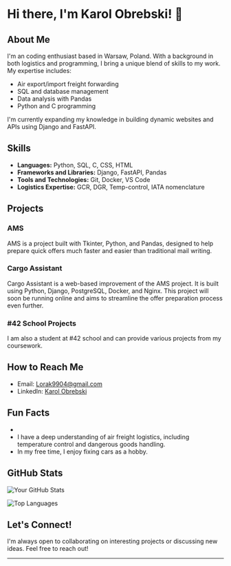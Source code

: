 # Hi there, I'm Karol Obrebski! 👋

## About Me

I'm an coding enthusiast based in Warsaw, Poland. With a background in both logistics and programming, I bring a unique blend of skills to my work. My expertise includes:

- Air export/import freight forwarding
- SQL and database management
- Data analysis with Pandas
- Python and C programming

I'm currently expanding my knowledge in building dynamic websites and APIs using Django and FastAPI.

## Skills

- **Languages:** Python, SQL, C, CSS, HTML
- **Frameworks and Libraries:** Django, FastAPI, Pandas
- **Tools and Technologies:** Git, Docker, VS Code
- **Logistics Expertise:** GCR, DGR, Temp-control, IATA nomenclature

## Projects

### AMS
AMS is a project built with Tkinter, Python, and Pandas, designed to help prepare quick offers much faster and easier than traditional mail writing.

### Cargo Assistant
Cargo Assistant is a web-based improvement of the AMS project. It is built using Python, Django, PostgreSQL, Docker, and Nginx. This project will soon be running online and aims to streamline the offer preparation process even further.

### #42 School Projects
I am also a student at #42 school and can provide various projects from my coursework.

## How to Reach Me

- Email: [Lorak9904@gmail.com](mailto:Lorak9904@gmail.com)
- LinkedIn: [Karol Obrebski](https://www.linkedin.com/in/karol-obrebski/)

## Fun Facts

- 
- I have a deep understanding of air freight logistics, including temperature control and dangerous goods handling.
- In my free time, I enjoy fixing cars as a hobby.

## GitHub Stats

![Your GitHub Stats](https://github-readme-stats.vercel.app/api?username=Lorak9904&show_icons=true&theme=radical)

![Top Languages](https://github-readme-stats.vercel.app/api/top-langs/?username=Lorak9904&layout=compact&theme=radical)

## Let's Connect!

I'm always open to collaborating on interesting projects or discussing new ideas. Feel free to reach out!

---
